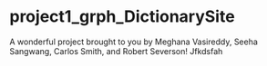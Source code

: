 # project1_grph_DictionarySite
A wonderful project brought to you by Meghana Vasireddy, Seeha Sangwang, Carlos Smith, and Robert Severson!
Jfkdsfah